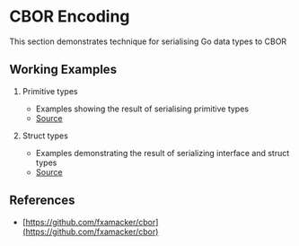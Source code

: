 # CBOR Encoding

This section demonstrates technique for serialising Go data types to CBOR

## Working Examples

1. Primitive types
    * Examples showing the result of serialising primitive types
    * [Source](./types_test.go)

2. Struct types
    * Examples demonstrating the result of serializing interface and struct types
    * [Source](./struct_test.go)



## References

* [https://github.com/fxamacker/cbor](https://github.com/fxamacker/cbor)